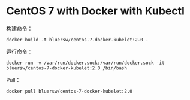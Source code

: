 # CentOS 7 with Docker with Kubectl

构建命令：

```shell
docker build -t bluersw/centos-7-docker-kubelet:2.0 .
```

运行命令：

```shell
docker run -v /var/run/docker.sock:/var/run/docker.sock -it bluersw/centos-7-docker-kubelet:2.0 /bin/bash
```

Pull：

```shell
docker pull bluersw/centos-7-docker-kubelet:2.0
```

